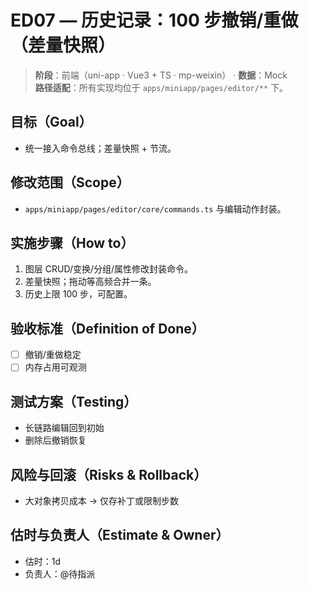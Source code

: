 # ED07 — 历史记录：100 步撤销/重做（差量快照）

> **阶段**：前端（uni-app · Vue3 + TS · mp-weixin） · **数据**：Mock  
> **路径适配**：所有实现均位于 `apps/miniapp/pages/editor/**` 下。

## 目标（Goal）
- 统一接入命令总线；差量快照 + 节流。

## 修改范围（Scope）
- `apps/miniapp/pages/editor/core/commands.ts` 与编辑动作封装。

## 实施步骤（How to）
1) 图层 CRUD/变换/分组/属性修改封装命令。
2) 差量快照；拖动等高频合并一条。
3) 历史上限 100 步，可配置。

## 验收标准（Definition of Done）
- [ ] 撤销/重做稳定
- [ ] 内存占用可观测

## 测试方案（Testing）
- 长链路编辑回到初始
- 删除后撤销恢复

## 风险与回滚（Risks & Rollback）
- 大对象拷贝成本 → 仅存补丁或限制步数

## 估时与负责人（Estimate & Owner）
- 估时：1d
- 负责人：@待指派
